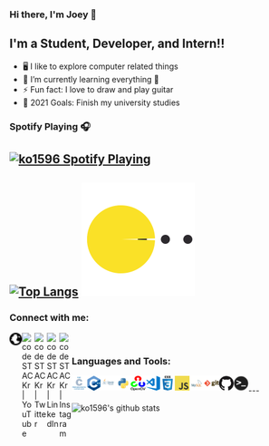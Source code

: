 ### Hi there, I'm Joey 👋

## I'm a Student, Developer, and Intern!!
- 🖥 I like to explore computer related things 
- 🌱 I’m currently learning everything 🤣
- ⚡ Fun fact: I love to draw and play guitar
- 🥅 2021 Goals: Finish my university studies 

### Spotify Playing 🎧
[<img src="https://spotify-now-playing.vercel.app/api/spotify-playing" alt="ko1596 Spotify Playing" width="350" />](https://open.spotify.com/user/ko1596)
---
[![Top Langs](https://github-readme-stats.vercel.app/api/top-langs/?username=ko1596)](https://github.com/anuraghazra/github-readme-stats)
<img src="https://raw.githubusercontent.com/Aniket965/Aniket965/master/pacman.svg?sanitize=true" width="200" height="200">
---
<!---
ko1596/ko1596 is a ✨ special ✨ repository because its `README.md` (this file) appears on your GitHub profile.
You can click the Preview link to take a look at your changes.
--->
### Connect with me:

[<img align="left" alt="codeSTACKr.com" width="22px" src="https://raw.githubusercontent.com/iconic/open-iconic/master/svg/globe.svg" />][website]
[<img align="left" alt="codeSTACKr | YouTube" width="22px" src="https://cdn.jsdelivr.net/npm/simple-icons@v3/icons/youtube.svg" />][youtube]
[<img align="left" alt="codeSTACKr | Twitter" width="22px" src="https://cdn.jsdelivr.net/npm/simple-icons@v3/icons/twitter.svg" />][twitter]
[<img align="left" alt="codeSTACKr | LinkedIn" width="22px" src="https://cdn.jsdelivr.net/npm/simple-icons@v3/icons/linkedin.svg" />][linkedin]
[<img align="left" alt="codeSTACKr | Instagram" width="22px" src="https://cdn.jsdelivr.net/npm/simple-icons@v3/icons/instagram.svg" />][instagram]

<br />

### Languages and Tools:

<img align="left" width="26" src="https://raw.githubusercontent.com/github/explore/78df643247d429f6cc873026c0622819ad797942/topics/c/c.png">
<img align="left" width="26" src="https://raw.githubusercontent.com/github/explore/78df643247d429f6cc873026c0622819ad797942/topics/cpp/cpp.png">
<img align="left" width="26" src="https://raw.githubusercontent.com/github/explore/80688e429a7d4ef2fca1e82350fe8e3517d3494d/topics/java/java.png">
<img align="left" width="26px" src="https://raw.githubusercontent.com/github/explore/80688e429a7d4ef2fca1e82350fe8e3517d3494d/topics/python/python.png">
<img align="left" width="26px" src="https://raw.githubusercontent.com/github/explore/80688e429a7d4ef2fca1e82350fe8e3517d3494d/topics/opencv/opencv.png">
<img align="left" alt="Visual Studio Code" width="26px" src="https://raw.githubusercontent.com/github/explore/80688e429a7d4ef2fca1e82350fe8e3517d3494d/topics/visual-studio-code/visual-studio-code.png" />
<img align="left" alt="CSS3" width="26px" src="https://raw.githubusercontent.com/github/explore/80688e429a7d4ef2fca1e82350fe8e3517d3494d/topics/css/css.png" />
<img align="left" alt="JavaScript" width="26px" src="https://raw.githubusercontent.com/github/explore/80688e429a7d4ef2fca1e82350fe8e3517d3494d/topics/javascript/javascript.png" />
<img align="left" alt="MySQL" width="26px" src="https://raw.githubusercontent.com/github/explore/80688e429a7d4ef2fca1e82350fe8e3517d3494d/topics/mysql/mysql.png" />
<img align="left" alt="Git" width="26px" src="https://raw.githubusercontent.com/github/explore/80688e429a7d4ef2fca1e82350fe8e3517d3494d/topics/git/git.png" />
<img align="left" alt="GitHub" width="26px" src="https://raw.githubusercontent.com/github/explore/78df643247d429f6cc873026c0622819ad797942/topics/github/github.png" />
<img align="left" alt="Terminal" width="26px" src="https://raw.githubusercontent.com/github/explore/80688e429a7d4ef2fca1e82350fe8e3517d3494d/topics/terminal/terminal.png" />

<br />
---

[website]: https://github.com/ko1596
[twitter]: https://twitter.com/O_tajaku
[youtube]: https://www.youtube.com/channel/UCWb8PtsE7TE40mvMtF_HKfA
[instagram]: https://www.instagram.com/chenghengke/
[linkedin]: https://www.linkedin.com/in/cheng-heng-%E6%9F%AF%E6%89%BF%E4%BA%A8-ke-b70896165/


![ko1596's github stats](https://github-readme-stats.vercel.app/api?username=ko1596&bg_color=30,e96443,904e95&title_color=fff&text_color=fff)